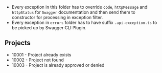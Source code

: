 * Every exception in this folder has to override `code`, `httpMessage` and `httpStatus` for `Swagger` documentation and then send them to constructor for processing in exception filter.
* Every exception in `errors` folder has to have suffix `.api-exception.ts` to be picked up by Swagger CLI Plugin.

## Projects

* 10001 - Project already exists
* 10002 - Project not found
* 10003 - Project is already approved or denied